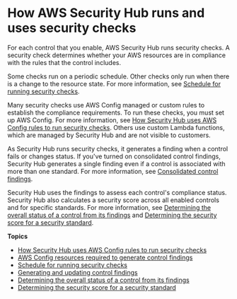 # How AWS Security Hub runs and uses security checks<a name="securityhub-controls-finding-generation"></a>

For each control that you enable, AWS Security Hub runs security checks\. A security check determines whether your AWS resources are in compliance with the rules that the control includes\.

Some checks run on a periodic schedule\. Other checks only run when there is a change to the resource state\. For more information, see [Schedule for running security checks](securityhub-standards-schedule.md)\.

Many security checks use AWS Config managed or custom rules to establish the compliance requirements\. To run these checks, you must set up AWS Config\. For more information, see [How Security Hub uses AWS Config rules to run security checks](securityhub-standards-awsconfigrules.md)\. Others use custom Lambda functions, which are managed by Security Hub and are not visible to customers\.

As Security Hub runs security checks, it generates a finding when a control fails or changes status\. If you've turned on consolidated control findings, Security Hub generates a single finding even if a control is associated with more than one standard\. For more information, see [Consolidated control findings](controls-findings-create-update.md#consolidated-control-findings)\.

Security Hub uses the findings to assess each control's compliance status\. Security Hub also calculates a security score across all enabled controls and for specific standards\. For more information, see [Determining the overall status of a control from its findings](controls-overall-status.md) and [Determining the security score for a security standard](standards-security-score.md)\.

**Topics**
+ [How Security Hub uses AWS Config rules to run security checks](securityhub-standards-awsconfigrules.md)
+ [AWS Config resources required to generate control findings](controls-config-resources.md)
+ [Schedule for running security checks](securityhub-standards-schedule.md)
+ [Generating and updating control findings](controls-findings-create-update.md)
+ [Determining the overall status of a control from its findings](controls-overall-status.md)
+ [Determining the security score for a security standard](standards-security-score.md)